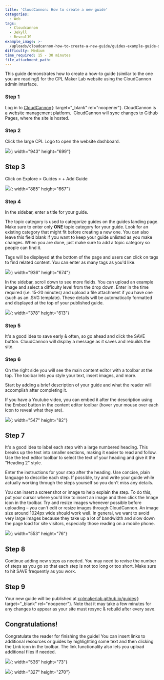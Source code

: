 ```yaml
---
title: 'CloudCannon: How to create a new guide'
categories:
  - Web
tags:
  - Cloudcannon
  - Jekyll
  - RevealJS
example_image: >-
  /uploads/cloudcannon-how-to-create-a-new-guide/guides-example-guide-screenshot.png
difficulty: Medium
time_required: 15 - 30 minutes
file_attachment_path:
---
```


This guide demonstrates how to create a how-to guide (similar to the one you are reading\!) for the CPL Maker Lab website using the CloudCannon admin interface.

### Step 1

Log in to [CloudCannon](cloudcannon.com/){: target="_blank" rel="noopener"}. CloudCannon is a website management platform.&nbsp; CloudCannon will sync changes to Github Pages, where the site is hosted.

### Step 2

Click the large CPL Logo to open the website dashboard.

![](/uploads/cloudcannon-how-to-create-a-new-guide/guides-cloudcannon-landing.png){: width="943" height="699"}

## Step 3

Click on Explore &gt; Guides &gt; + Add Guide

![](/uploads/cloudcannon-how-to-create-a-new-guide/guides-add-guide.png){: width="885" height="667"}

### Step 4

In the sidebar, enter a title for your guide.

The topic category is used to categorize guides on the guides landing page. Make sure to enter only **ONE** topic category for your guide. Look for an existing category that might fit before creating a new one. You can also leave this field blank if you want to keep your guide unlisted as you make changes. When you are done, just make sure to add a topic category so people can find it.

Tags will be displayed at the bottom of the page and users can click on tags to find related content. You can enter as many tags as you'd like.

![](/uploads/cloudcannon-how-to-create-a-new-guide/guides-add-details.png){: width="936" height="674"}

In the sidebar, scroll down to see more fields. You can upload an example image and select a difficulty level from the drop down. Enter in the time required (i.e. 15-20 minutes) and upload a file attachment if you have one (such as an .SVG template). These details will be automatically formatted and displayed at the top of your published guide.

![](/uploads/cloudcannon-how-to-create-a-new-guide/guides-sidebar.png){: width="378" height="613"}

### Step 5

It's a good idea to save early & often, so go ahead and click the SAVE button. CloudCannon will display a message as it saves and rebuilds the site.

### Step 6

On the right side you will see the main content editor with a toolbar at the top. The toolbar lets you style your text, insert images, and more.

Start by adding a brief description of your guide and what the reader will accomplish after completing it.

If you have a Youtube video, you can embed it after the description using the Embed button in the content editor toolbar (hover your mouse over each icon to reveal what they are).

![](/uploads/cloudcannon-how-to-create-a-new-guide/guides-embed.png){: width="547" height="82"}

## Step 7

It's a good idea to label each step with a large numbered heading. This breaks up the text into smaller sections, making it easier to read and follow. Use the text editor toolbar to select the text of your heading and give it the "Heading 2" style.

Enter the instructions for your step after the heading. Use concise, plain language to describe each step. If possible, try and write your guide while actually working through the steps yourself so you don't miss any details.

You can insert a screenshot or image to help explain the step. To do this, put your cursor where you'd like to insert an image and then click the Image icon in the toolbar. Try and resize images whenever possible before uploading – you can't edit or resize images through CloudCannon. An image size around 1024px wide should work well. In general, we want to avoid very large images because they take up a lot of bandwidth and slow down the page load for site visitors, especially those reading on a mobile phone.

![](/uploads/cloudcannon-how-to-create-a-new-guide/guides-images.png){: width="553" height="76"}

## Step 8

Continue adding new steps as needed. You may need to revise the number of steps as you go so that each step is not too long or too short. Make sure to hit SAVE frequently as you work.

## Step 9

Your new guide will be published at [cplmakerlab.github.io/guides](http://cplmakerlab.github.io/guides){: target="_blank" rel="noopener"}. Note that it may take a few minutes for any changes to appear as your site must resync & rebuild after every save.

## Congratulations\!

Congratulate the reader for finishing the guide\! You can insert links to additional resources or guides by highlighting some text and then clicking the Link icon in the toolbar. The link functionality also lets you upload additional files if needed.

![](/uploads/cloudcannon-how-to-create-a-new-guide/guides-link-icon.png){: width="536" height="73"}

![](/uploads/cloudcannon-how-to-create-a-new-guide/guides-link.png){: width="327" height="270"}

&nbsp;